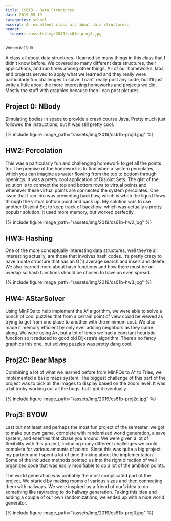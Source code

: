 ```yaml
---
title: CS61B - Data Structures
date: 2019-05-19
categories: school
excerpt: An excellent class all about data structures.
header:
  teaser: /assets/img/2019/cs61b-proj3.jpg
---
```


<sub>Written 8-23-19</sub>

A class all about data structures. I learned so many things in this class that I didn’t know before. We covered so many different data structures, their applications, and run times among other things. All of our homeworks, labs, and projects served to apply what we learned and they really were particularly fun challenges to solve. I can’t really post any code, but I’ll just write a little about the more interesting homeworks and projects we did. Mostly the stuff with graphics because then I can post pictures.

## Project 0: NBody

Simulating bodies in space to provide a crash course Java. Pretty much just followed the instructions, but it was still pretty cool.

{% include figure image_path="/assets/img/2019/cs61b-proj0.jpg" %}

## HW2: Percolation

This was a particularly fun and challenging homework to get all the points for. The premise of the homework is to find when a system percolates, which you can imagine as water flowing from the top to bottom through openings. It was a pretty cool application of Disjoint Sets. The gist of the solution is to connect the top and bottom rows to virtual points and whenever these virtual points are connected the system percolates. One issue that I ran into was preventing backflow, which is when the liquid flows through the virtual bottom point and back up. My solution was to use another Disjoint Set to keep track of backflow, which was actually a pretty popular solution. It used more memory, but worked perfectly.

{% include figure image_path="/assets/img/2019/cs61b-hw2.jpg" %}

## HW3: Hashing

One of the more conceptually interesting data structures, well they’re all interesting actually, are those that involves hash codes. It’s pretty crazy to have a data structure that has an O(1) average search and insert and delete. We also learned more about hash functions and how there must be an overlap so hash functions should be chosen to have an even spread.

{% include figure image_path="/assets/img/2019/cs61b-hw3.jpg" %}

## HW4: AStarSolver

Using MinPQs to help implement the A\* algorithm, we were able to solve a bunch of cool puzzles that from a certain point of view could be viewed as trying to get from one place to another with the minimum cost. We also made it memory efficient by only ever adding neighbors as they came along. We were using A\*, but a lot of times we had a constant heuristic function so it reduced to good old Dijkstra’s algorithm. There’s no fancy graphics this one, but solving puzzles was pretty dang cool.

## Proj2C: Bear Maps

Combining a lot of what we learned before from MinPQs to A\* to Tries, we implemented a basic maps system. The biggest challenge of this part of the project was to pick all the images to display based on the zoom level. It was a bit tricky working out all the bugs, but I got it eventually.

{% include figure image_path="/assets/img/2019/cs61b-proj2c.jpg" %}

## Proj3: BYOW

Last but not least and perhaps the most fun project of the semester, we got to make our own game, complete with randomized world generation, a save system, and enemies that chase you around. We were given a lot of flexibility with this project, including many different challenges we could complete for various amounts of points. Since this was quite a big project, my partner and I spent a lot of time thinking about the implementation. Some of the included methods pointed us into the right direction of well organized code that was easily modifiable to do a lot of the ambition points.

The world generation was probably the most complicated part of the project. We started by making rooms of various sizes and then connecting them with hallways. We were inspired by a friend of our’s idea to do something like raytracing to do hallway generation. Taking this idea and adding a couple of our own randomizations, we ended up with a nice world generator.

{% include figure image_path="/assets/img/2019/cs61b-proj3.jpg" %}

